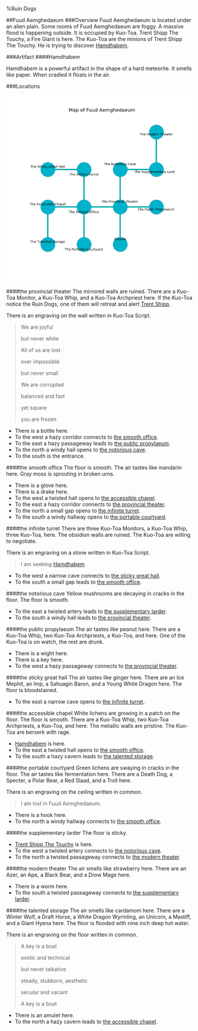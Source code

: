 %Ruin Dogs

##Fuud Aemghedaeum
###Overview
Fuud Aemghedaeum is located under an alien plain. Some rooms of Fuud Aemghedaeum are foggy. A massive flood is happening outside. It is occupied by Kuo-Toa. <a name="Trent-Shipp-The-Touchy"></a>Trent Shipp The Touchy, a Fire Giant is here. The Kuo-Toa are the minions of Trent Shipp The Touchy. He  is trying to discover [Hamdhabem](#Hamdhabem). 



###Artifact
####<a name="Hamdhabem"></a>Hamdhabem


Hamdhabem is a powerful artifact in the shape of a hard meteorite. It smells like paper. When cradled it floats in the air. 





###Locations


![](../v2/images/Fuud-Aemghedaeum.png)

####<a name="the-provincial-theater"></a>the provincial theater
The mirrored walls are ruined. There are a Kuo-Toa Monitor, a Kuo-Toa Whip, and a Kuo-Toa Archpriest here. If the Kuo-Toa notice the Ruin Dogs, one of them will retreat and alert [Trent Shipp](#Trent-Shipp). 

There is an engraving on the wall written in Kuo-Toa Script. 

> We are joyful
>
> but never white
>
> All of us are lost
>
> ever impossible
>
> but never small
>
> We are corrupted
>
> balanced and fast
>
> yet square
>
> you are frozen
>


* There is a bottle here.
* To the west a hazy corridor connects to [the smooth office](#the-smooth-office).
* To the east a hazy passageway leads to [the public propylaeum](#the-public-propylaeum).
* To the north a windy hall opens to [the notorious cave](#the-notorious-cave).
* To the south is the entrance.


####<a name="the-smooth-office"></a>the smooth office
The floor is smooth. The air tastes like mandarin here. Gray moss is sprouting in broken urns. 



* There is a glove here.
* There is a drake here.
* To the west a twisted hall opens to [the accessible chapel](#the-accessible-chapel).
* To the east a hazy corridor connects to [the provincial theater](#the-provincial-theater).
* To the north a small gap opens to [the infinite turret](#the-infinite-turret).
* To the south a windy hallway opens to [the portable courtyard](#the-portable-courtyard).


####<a name="the-infinite-turret"></a>the infinite turret
There are three Kuo-Toa Monitors, a Kuo-Toa Whip, three Kuo-Toa,  here. The obsidion walls are ruined. The Kuo-Toa are willing to negotiate. 

There is an engraving on a stone written in Kuo-Toa Script. 

> I am seeking [Hamdhabem](#Hamdhabem).
>


* To the west a narrow cave connects to [the sticky great hall](#the-sticky-great-hall).
* To the south a small gap leads to [the smooth office](#the-smooth-office).


####<a name="the-notorious-cave"></a>the notorious cave
Yellow mushrooms are decaying in cracks in the floor. The floor is smooth. 



* To the east a twisted artery leads to [the supplementary larder](#the-supplementary-larder).
* To the south a windy hall leads to [the provincial theater](#the-provincial-theater).


####<a name="the-public-propylaeum"></a>the public propylaeum
The air tastes like peanut here. There are a Kuo-Toa Whip, two Kuo-Toa Archpriests, a Kuo-Toa, and  here. One of the Kuo-Toa is on watch, the rest are drunk. 



* There is a wight here.
* There is a key here.
* To the west a hazy passageway connects to [the provincial theater](#the-provincial-theater).


####<a name="the-sticky-great-hall"></a>the sticky great hall
The air tastes like ginger here. There are an Ice Mephit, an Imp, a Sahuagin Baron, and a Young White Dragon here. The floor is bloodstained. 



* To the east a narrow cave opens to [the infinite turret](#the-infinite-turret).


####<a name="the-accessible-chapel"></a>the accessible chapel
White lichens are growing in a patch on the floor. The floor is smooth. There are a Kuo-Toa Whip, two Kuo-Toa Archpriests, a Kuo-Toa, and  here. The metallic walls are pristine. The Kuo-Toa are berserk with rage. 



* [Hamdhabem](#Hamdhabem) is here.
* To the east a twisted hall opens to [the smooth office](#the-smooth-office).
* To the south a hazy cavern leads to [the talented storage](#the-talented-storage).


####<a name="the-portable-courtyard"></a>the portable courtyard
Green lichens are swaying in cracks in the floor. The air tastes like fermentation here. There are a Death Dog, a Specter, a Polar Bear, a Red Slaad, and a Troll here. 

There is an engraving on the ceiling written in common. 

> I am lost in Fuud Aemghedaeum.
>


* There is a hook here.
* To the north a windy hallway connects to [the smooth office](#the-smooth-office).


####<a name="the-supplementary-larder"></a>the supplementary larder
The floor is sticky. 



* [Trent Shipp The Touchy](#Trent-Shipp-The-Touchy) is here.
* To the west a twisted artery connects to [the notorious cave](#the-notorious-cave).
* To the north a twisted passageway connects to [the modern theater](#the-modern-theater).


####<a name="the-modern-theater"></a>the modern theater
The air smells like strawberry here. There are an Azer, an Ape, a Black Bear, and a Drow Mage here. 



* There is a worm here.
* To the south a twisted passageway connects to [the supplementary larder](#the-supplementary-larder).


####<a name="the-talented-storage"></a>the talented storage
The air smells like cardamom here. There are a Winter Wolf, a Draft Horse, a White Dragon Wyrmling, an Unicorn, a Mastiff, and a Giant Hyena here. The floor is flooded with nine inch deep hot water. 

There is an engraving on the floor written in common. 

> A key is a boat
>
> exotic and technical
>
> but never talkative
>
> steady, stubborn, aesthetic
>
> secular and vacant
>
> A key is a boat
>


* There is an amulet here.
* To the north a hazy cavern leads to [the accessible chapel](#the-accessible-chapel).


